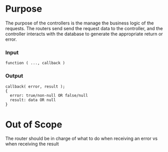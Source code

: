 # Purpose

The purpose of the controllers is the manage the business logic of the requests. The routers send send the request data to the controller, and the controller interacts with the database to generate the appropriate return or error.

### Input
```
function ( ..., callback )
```

### Output 
```
callback( error, result );
{
  error: true/non-null OR false/null 
  result: data OR null
}
```

# Out of Scope
The router should be in charge of what to do when receiving an error vs when receiving the result